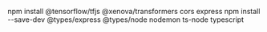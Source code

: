 npm install  @tensorflow/tfjs @xenova/transformers cors express
npm install --save-dev @types/express @types/node nodemon ts-node typescript
